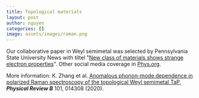 ```yaml
---
title: Topological materials
layout: post
author: nguyen
categories: []
image: assets/images/raman.png
---
```


Our collaborative paper in Weyl semimetal was selected by Pennsylvania State University News with tiltel "[New class of materials shows strange electron properties](https://news.psu.edu/story/607876/2020/02/11/research/new-class-materials-shows-strange-electron-properties)". Other social media coverage in [Phys.org](https://phys.org/news/2020-02-class-materials-strange-electron-properties.html).

More information: K. Zhang et al. [Anomalous phonon-mode dependence in polarized Raman spectroscopy of the topological Weyl semimetal TaP](https://journals.aps.org/prb/abstract/10.1103/PhysRevB.101.014308), ***Physical Review B*** 101, 014308 (2020).
